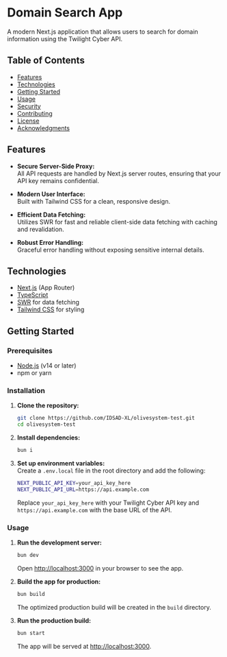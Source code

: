 # Domain Search App

A modern Next.js application that allows users to search for domain information using the Twilight Cyber API.

## Table of Contents

- [Features](#features)
- [Technologies](#technologies)
- [Getting Started](#getting-started)
- [Usage](#usage)
- [Security](#security)
- [Contributing](#contributing)
- [License](#license)
- [Acknowledgments](#acknowledgments)

## Features

- **Secure Server-Side Proxy:**  
  All API requests are handled by Next.js server routes, ensuring that your API key remains confidential.

- **Modern User Interface:**  
  Built with Tailwind CSS for a clean, responsive design.

- **Efficient Data Fetching:**  
  Utilizes SWR for fast and reliable client-side data fetching with caching and revalidation.

- **Robust Error Handling:**  
  Graceful error handling without exposing sensitive internal details.

## Technologies

- [Next.js](https://nextjs.org/) (App Router)
- [TypeScript](https://www.typescriptlang.org/)
- [SWR](https://swr.vercel.app/) for data fetching
- [Tailwind CSS](https://tailwindcss.com/) for styling

## Getting Started

### Prerequisites

- [Node.js](https://nodejs.org/) (v14 or later)
- npm or yarn

### Installation

1. **Clone the repository:**

   ```bash
   git clone https://github.com/IDSAD-XL/olivesystem-test.git
   cd olivesystem-test
    ```
2. **Install dependencies:**  
   ```bash
   bun i
   ```
3. **Set up environment variables:**  
   Create a `.env.local` file in the root directory and add the following:

   ```bash
   NEXT_PUBLIC_API_KEY=your_api_key_here
   NEXT_PUBLIC_API_URL=https://api.example.com
   ```
   
    Replace `your_api_key_here` with your Twilight Cyber API key and `https://api.example.com` with the base URL of the API.

### Usage

1. **Run the development server:**

   ```bash
   bun dev
   ```
   
    Open [http://localhost:3000](http://localhost:3000) in your browser to see the app.

2. **Build the app for production:**

   ```bash
   bun build
   ```
   
    The optimized production build will be created in the `build` directory.

3. **Run the production build:**

   ```bash
   bun start
   ```
   
    The app will be served at [http://localhost:3000](http://localhost:3000).

